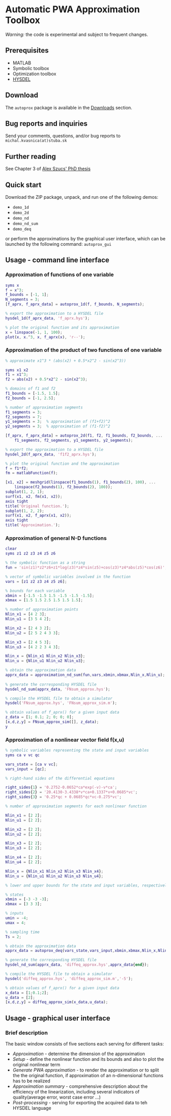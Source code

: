 # Automatic PWA Approximation Toolbox #

*Warning:* the code is experimental and subject to frequent changes.

## Prerequisites ##

* MATLAB
* Symbolic toolbox
* Optimization toolbox
* [HYSDEL](http://control.ee.ethz.ch/~hybrid/hysdel/hysdel.php)

## Download ##

The `autoprox` package is available in the [Downloads](Downloads) section.

## Bug reports and inquiries ##

Send your comments, questions, and/or bug reports to `michal.kvasnica(at)stuba.sk`

## Further reading ##

See Chapter 3 of [Alex Szucs' PhD thesis](http://www.kirp.chtf.stuba.sk/publication_info.php?id_pub=1522)

## Quick start ##

Download the ZIP package, unpack, and run one of the following demos:

* `demo_1d`
* `demo_2d`
* `demo_nd`
* `demo_nd_sum`
* `demo_deq`

or perform the approximations by the graphical user interface, which can be launched by the following command: `autoprox_gui`

## Usage - command line interface ##

### Approximation of functions of one variable ###

```matlab
syms x
f = x^3;
f_bounds = [-1, 1];
N_segments = 3;
[f_aprx, f_aprx_data] = autoprox_1d(f, f_bounds, N_segments);

% export the approximation to a HYSDEL file
hysdel_1d(f_aprx_data, 'f_aprx.hys');

% plot the original function and its approximation
x = linspace(-1, 1, 100);
plot(x, x.^3, x, f_aprx(x), 'r--');
```

### Approximation of the product of two functions of one variable ###

```matlab
% approximate x1^3 * (abs(x2) + 0.5*x2^2 - sin(x2^3))

syms x1 x2
f1 = x1^3;
f2 = abs(x2) + 0.5*x2^2 - sin(x2^3);

% domains of f1 and f2
f1_bounds = [-1.5, 1.5];
f2_bounds = [-1, 2.5];

% number of approximation segments
f1_segments = 3;
f2_segments = 7;
y1_segments = 3;  % approximation of (f1+f2)^2
y2_segments = 3;  % approximation of (f1-f2)^2

[f_aprx, f_aprx_data] = autoprox_2d(f1, f2, f1_bounds, f2_bounds, ...
    f1_segments, f2_segments, y1_segments, y2_segments);

% export the approximation to a HYSDEL file
hysdel_2d(f_aprx_data, 'f1f2_aprx.hys');

% plot the original function and the approximation
f = f1*f2;
fm = matlabFunction(f);

[x1, x2] = meshgrid(linspace(f1_bounds(1), f1_bounds(2), 100), ...
    linspace(f2_bounds(1), f2_bounds(2), 100));
subplot(1, 2, 1);
surf(x1, x2, fm(x1, x2));
axis tight
title('Original function.');
subplot(1, 2, 2);
surf(x1, x2, f_aprx(x1, x2));
axis tight
title('Approximation.');
```

### Approximation of general N-D functions ###

```matlab
clear
syms z1 z2 z3 z4 z5 z6 

% the symbolic function as a string
fun = 'sin(z1)*z2*z6+z1*log(z3)*z4*sin(z5)+cos(z3)*z4*abs(z5)*cos(z6)';

% vector of symbolic variobles involved in the function
vars = [z1 z2 z3 z4 z5 z6];

% bounds for each variable
xbmin = [-1.5 -1.5 1.5 -1.5 -1.5 -1.5];
xbmax = [1.5 1.5 2.5 1.5 1.5 1.5];

% number of approximation points
Nlin_x1 = [4 2 3];
Nlin_u1 = [3 5 4 2];

Nlin_x2 = [2 4 3 2];
Nlin_u2 = [2 5 2 4 3 3];

Nlin_x3 = [2 4 5 3];
Nlin_u3 = [4 2 2 3 4 3];

Nlin_x = {Nlin_x1 Nlin_x2 Nlin_x3};
Nlin_u = {Nlin_u1 Nlin_u2 Nlin_u3};

% obtain the approximation data
apprx_data = approximation_nd_sum(fun,vars,xbmin,xbmax,Nlin_x,Nlin_u); 
           
% generate the corresponding HYSDEL file
hysdel_nd_sum(apprx_data, 'FNsum_approx.hys'); 

% compile the HYSDEL file to obtain a simulator
hysdel('FNsum_approx.hys', 'FNsum_approx_sim.m');

% obtain values of f_aprx() for a given input data
z_data = [1; 0.1; 2; 0; 0; 0];
[x,d,z,y] = FNsum_approx_sim([], z_data);
y
```

### Approximation of a nonlinear vector field f(x,u) ###

```matlab
% symbolic variables representing the state and input variables
syms ca v vc qc

vars_state = [ca v vc];
vars_input = [qc];

% right-hand sides of the differential equations 

right_sides{1} = '0.2752-0.0652*ca*exp(-v)-v*ca';
right_sides{2} = '20.4130-3.4338*v*ca+0.1337*v+0.0685*vc';
right_sides{3} = '0.25*qc + 0.0685*qc*vc-0.275*vc';

% number of approximation segments for each nonlinear function 

Nlin_x1 = [2 2];
Nlin_u1 = [2 2];

Nlin_x2 = [2 2];
Nlin_u2 = [2 2];

Nlin_x3 = [2 2];
Nlin_u3 = [2 2];

Nlin_x4 = [2 2];
Nlin_u4 = [2 2];

Nlin_x = {Nlin_x1 Nlin_x2 Nlin_x3 Nlin_x4};
Nlin_u = {Nlin_u1 Nlin_u2 Nlin_u3 Nlin_u4};

% lower and upper bounds for the state and input variables, respectively

% states
xbmin = [-3 -3 -3];
xbmax = [3 3 3];

% inputs 
umin = -4;
umax = 4;

% sampling time
Ts = 2;

% obtain the approximation data
apprx_data = autoprox_deq(vars_state,vars_input,xbmin,xbmax,Nlin_x,Nlin_u,umin,umax,right_sides,Ts);

% generate the corresponding HYSDEL file
hysdel_nd_sum(apprx_data, 'diffeq_approx.hys',apprx_data{end}); 

% compile the HYSDEL file to obtain a simulator
hysdel('diffeq_approx.hys', 'diffeq_approx_sim.m','-5');

% obtain values of f_aprx() for a given input data
x_data = [1;0.1;2];
u_data = [2];
[x,d,z,y] = diffeq_approx_sim(x_data,u_data);
```

## Usage - graphical user interface ##

### Brief description ###

The basic window consists of five sections each serving for different tasks:

* *Approximation* - determine the dimension of the approximation
* *Setup* - define the nonlinear function and its bounds and also to plot the original nonlinear term
* *Generate PWA approximation* - to render the approximation or to split the the original function, if approximation of an n-dimensional functions has to be realized
* *Approximation summary* - comprehensive description about the efficiency of the linearization, including several indicators of quality(average error, worst case error ...)
* *Post-processing* - serving for exporting the acquired data to teh HYSDEL language